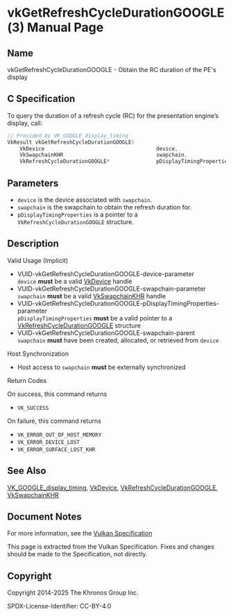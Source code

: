# vkGetRefreshCycleDurationGOOGLE(3) Manual Page

## Name

vkGetRefreshCycleDurationGOOGLE - Obtain the RC duration of the PE's display



## [](#_c_specification)C Specification

To query the duration of a refresh cycle (RC) for the presentation engine’s display, call:

```c++
// Provided by VK_GOOGLE_display_timing
VkResult vkGetRefreshCycleDurationGOOGLE(
    VkDevice                                    device,
    VkSwapchainKHR                              swapchain,
    VkRefreshCycleDurationGOOGLE*               pDisplayTimingProperties);
```

## [](#_parameters)Parameters

- `device` is the device associated with `swapchain`.
- `swapchain` is the swapchain to obtain the refresh duration for.
- `pDisplayTimingProperties` is a pointer to a `VkRefreshCycleDurationGOOGLE` structure.

## [](#_description)Description

Valid Usage (Implicit)

- [](#VUID-vkGetRefreshCycleDurationGOOGLE-device-parameter)VUID-vkGetRefreshCycleDurationGOOGLE-device-parameter  
  `device` **must** be a valid [VkDevice](https://registry.khronos.org/vulkan/specs/latest/man/html/VkDevice.html) handle
- [](#VUID-vkGetRefreshCycleDurationGOOGLE-swapchain-parameter)VUID-vkGetRefreshCycleDurationGOOGLE-swapchain-parameter  
  `swapchain` **must** be a valid [VkSwapchainKHR](https://registry.khronos.org/vulkan/specs/latest/man/html/VkSwapchainKHR.html) handle
- [](#VUID-vkGetRefreshCycleDurationGOOGLE-pDisplayTimingProperties-parameter)VUID-vkGetRefreshCycleDurationGOOGLE-pDisplayTimingProperties-parameter  
  `pDisplayTimingProperties` **must** be a valid pointer to a [VkRefreshCycleDurationGOOGLE](https://registry.khronos.org/vulkan/specs/latest/man/html/VkRefreshCycleDurationGOOGLE.html) structure
- [](#VUID-vkGetRefreshCycleDurationGOOGLE-swapchain-parent)VUID-vkGetRefreshCycleDurationGOOGLE-swapchain-parent  
  `swapchain` **must** have been created, allocated, or retrieved from `device`

Host Synchronization

- Host access to `swapchain` **must** be externally synchronized

Return Codes

On success, this command returns

- `VK_SUCCESS`

On failure, this command returns

- `VK_ERROR_OUT_OF_HOST_MEMORY`
- `VK_ERROR_DEVICE_LOST`
- `VK_ERROR_SURFACE_LOST_KHR`

## [](#_see_also)See Also

[VK\_GOOGLE\_display\_timing](https://registry.khronos.org/vulkan/specs/latest/man/html/VK_GOOGLE_display_timing.html), [VkDevice](https://registry.khronos.org/vulkan/specs/latest/man/html/VkDevice.html), [VkRefreshCycleDurationGOOGLE](https://registry.khronos.org/vulkan/specs/latest/man/html/VkRefreshCycleDurationGOOGLE.html), [VkSwapchainKHR](https://registry.khronos.org/vulkan/specs/latest/man/html/VkSwapchainKHR.html)

## [](#_document_notes)Document Notes

For more information, see the [Vulkan Specification](https://registry.khronos.org/vulkan/specs/latest/html/vkspec.html#vkGetRefreshCycleDurationGOOGLE)

This page is extracted from the Vulkan Specification. Fixes and changes should be made to the Specification, not directly.

## [](#_copyright)Copyright

Copyright 2014-2025 The Khronos Group Inc.

SPDX-License-Identifier: CC-BY-4.0